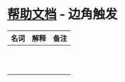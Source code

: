 # [帮助文档](https://github.com/songhao/BetterAndBetter/blob/master/help/README.md) - 边角触发




| 名词 | 解释 | 备注 |
| --- | --- | --- |
|     |     |     |
|     |     |     |
|     |     |     |
|     |     |     |
|     |     |     |
|     |     |     |
|     |     |     |
|     |     |     |
|     |     |     |
|     |     |     |
|     |     |     |